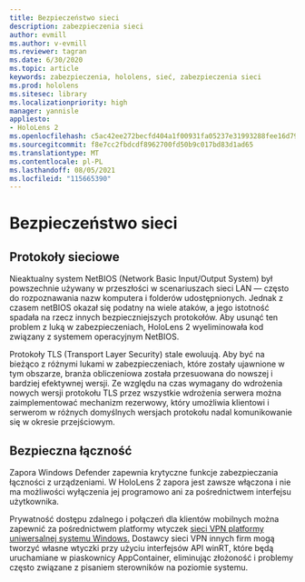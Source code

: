 ```yaml
---
title: Bezpieczeństwo sieci
description: zabezpieczenia sieci
author: evmill
ms.author: v-evmill
ms.reviewer: tagran
ms.date: 6/30/2020
ms.topic: article
keywords: zabezpieczenia, hololens, sieć, zabezpieczenia sieci
ms.prod: hololens
ms.sitesec: library
ms.localizationpriority: high
manager: yannisle
appliesto:
- HoloLens 2
ms.openlocfilehash: c5ac42ee272becfd404a1f00931fa05237e31993288fee16d79d73f79aade646
ms.sourcegitcommit: f8e7cc2fbdcdf8962700fd50b9c017bd83d1ad65
ms.translationtype: MT
ms.contentlocale: pl-PL
ms.lasthandoff: 08/05/2021
ms.locfileid: "115665390"
---
```

# <a name="network-security"></a>Bezpieczeństwo sieci

## <a name="network-protocols"></a>Protokoły sieciowe

Nieaktualny system NetBIOS (Network Basic Input/Output System) był powszechnie używany w przeszłości w scenariuszach sieci LAN — często do rozpoznawania nazw komputera i folderów udostępnionych. Jednak z czasem netBIOS okazał się podatny na wiele ataków, a jego istotność spadała na rzecz innych bezpieczniejszych protokołów. Aby usunąć ten problem z luką w zabezpieczeniach, HoloLens 2 wyeliminowała kod związany z systemem operacyjnym NetBIOS.

Protokoły TLS (Transport Layer Security) stale ewoluują. Aby być na bieżąco z różnymi lukami w zabezpieczeniach, które zostały ujawnione w tym obszarze, branża obliczeniowa została przesuowana do nowszej i bardziej efektywnej wersji. Ze względu na czas wymagany do wdrożenia nowych wersji protokołu TLS przez wszystkie wdrożenia serwera można zaimplementować mechanizm rezerwowy, który umożliwia klientowi i serwerom w różnych domyślnych wersjach protokołu nadal komunikowanie się w okresie przejściowym.

## <a name="secure-connectivity"></a>Bezpieczna łączność 

Zapora Windows Defender zapewnia krytyczne funkcje zabezpieczania łączności z urządzeniami. W HoloLens 2 zapora jest zawsze włączona i nie ma możliwości wyłączenia jej programowo ani za pośrednictwem interfejsu użytkownika.

Prywatność dostępu zdalnego i połączeń dla klientów mobilnych można zapewnić za pośrednictwem platformy wtyczek [sieci VPN platformy uniwersalnej systemu Windows.](/uwp/api/Windows.Networking.Vpn?view=winrt-19041) Dostawcy sieci VPN innych firm mogą tworzyć własne wtyczki przy użyciu interfejsów API winRT, które będą uruchamiane w piaskownicy AppContainer, eliminując złożoność i problemy często związane z pisaniem sterowników na poziomie systemu.
